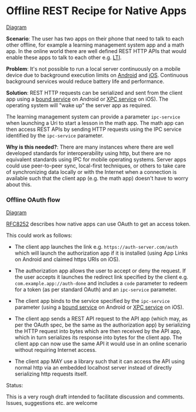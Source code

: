 # Offline REST Recipe for Native Apps

[Diagram](img/offline-rest-flow-b.svg)

**Scenario**: The user has two apps on their phone that need to talk to each other offline, for example a learning management system app and a math app. In the online world there are well defined REST HTTP APIs that would enable these apps to talk to each other e.g. [LTI](https://www.1edtech.org/standards/lti).

**Problem**: It's not possible to run a local server continuously on a mobile device due to background execution limits on [Android](https://developer.android.com/about/versions/oreo/background) and [iOS](https://developer.apple.com/forums/thread/685525). Continuous background services would reduce battery life and performance.

**Solution**: REST HTTP requests can be serialized and sent from the client app using a [bound service](https://developer.android.com/develop/background-work/services/bound-services) on Android or [XPC service](https://developer.apple.com/documentation/xpc) on iOS). The operating system will "wake up" the server app as required.

The learning management system can provide a parameter ```ipc-service``` when launching a Uri to start a lesson in the math app. The math app can then access REST APIs by sending HTTP requests using the IPC service identified by the ```ipc-service``` parameter.

**Why is this needed?**: There are many instances where there are well developed standards for interoperability using http, but there are no equivalent standards using IPC for mobile operating systems. Server apps could use peer-to-peer sync, local-first techniques, or others to take care of synchronizing data locally or with the Internet when a connection is available such that the client app (e.g. the math app) doesn't have to worry about this. 

### Offline OAuth flow

[Diagram](img/offline-rest-flow-a.svg)

[RFC8252](https://datatracker.ietf.org/doc/html/rfc8252) describes how native apps can use OAuth to get an access token.

This could work as follows:

* The client app launches the link e.g. ```https://auth-server.com/auth``` which will launch the authorization app if it is installed (using App Links on Android and claimed https URIs on iOS).

* The authorization app allows the user to accept or deny the request. If the user accepts it launches the redirect link specified by the client e.g. ```com.example.app://auth-done``` and includes a ```code``` parameter to redeem for a token (as per standard OAuth) and an ```ipc-service``` parameter.

* The client app binds to the service specified by the ```ipc-service``` parameter (using a [bound service](https://developer.android.com/develop/background-work/services/bound-services) on Android or [XPC service](https://developer.apple.com/documentation/xpc) on iOS).

* The client app sends a REST API request to the API app (which may, as per the OAuth spec, be the same as the authorization app) by serializing the HTTP request into bytes which are then received by the API app, which in turn serializes its response into bytes for the client app. The client app can now use the same API it would use in an online scenario without requiring Internet access.

* The client app MAY use a library such that it can access the API using normal http via an embedded localhost server instead of directly serializing http requests itself.

Status:

This is a very rough draft intended to facilitate discussion and comments. Issues, suggestions etc. are welcome

